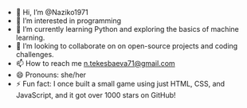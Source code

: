 - 👋 Hi, I’m @Naziko1971
- 👀 I’m interested in programming
- 🌱 I’m currently learning Python and exploring the basics of machine learning.
- 💞️ I’m looking to collaborate on on open-source projects and coding challenges.
- 📫 How to reach me n.tekesbaeva71@gmail.com
- 😄 Pronouns: she/her
- ⚡ Fun fact: I once built a small game using just HTML, CSS, and JavaScript, and it got over 1000 stars on GitHub!

<!---
Naziko1971/Naziko1971 is a ✨ special ✨ repository because its `README.md` (this file) appears on your GitHub profile.
You can click the Preview link to take a look at your changes.
--->
